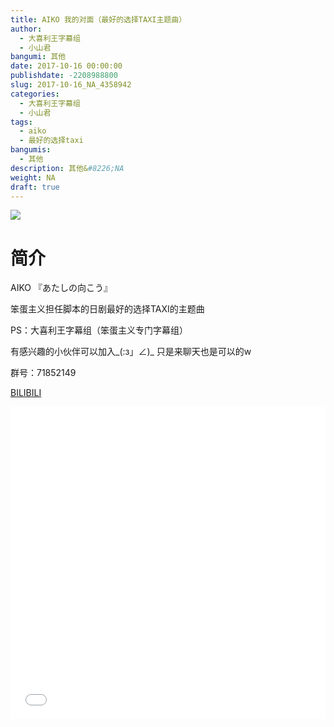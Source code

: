 ```yaml
---
title: AIKO 我的对面（最好的选择TAXI主题曲）
author: 
  - 大喜利王字幕组
  - 小山君
bangumi: 其他
date: 2017-10-16 00:00:00
publishdate: -2208988800
slug: 2017-10-16_NA_4358942
categories: 
  - 大喜利王字幕组
  - 小山君
tags: 
  - aiko
  - 最好的选择taxi
bangumis: 
  - 其他
description: 其他&#8226;NA
weight: NA
draft: true
---
```


![](https://i.imgur.com/d48FEPQ.jpg)

# 简介  
 AIKO 『あたしの向こう』


笨蛋主义担任脚本的日剧最好的选择TAXI的主题曲


PS：大喜利王字幕组（笨蛋主义专门字幕组） 


有感兴趣的小伙伴可以加入_(:з」∠)_  只是来聊天也是可以的w


群号：71852149




  [BILIBILI](https://www.bilibili.com/video/av4358942/)


<div class="vcontainer">  <iframe class='video' src="//www.bilibili.com/html/html5player.html?cid=7055528&aid=4358942" width="100%" height="500" frameborder="0" allowfullscreen="allowfullscreen"></iframe></div>
